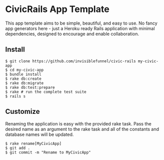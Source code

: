 # CivicRails App Template

This app template aims to be simple, beautiful, and easy to use. No fancy app generators here - just a Heroku ready Rails application with minimal dependencies, designed to encourage and enable collaboration.

## Install

```console
$ git clone https://github.com/invisiblefunnel/civic-rails my-civic-app
$ cd my-civic-app
$ bundle install
$ rake db:create
$ rake db:migrate
$ rake db:test:prepare
$ rake # run the complete test suite
$ rails s
```

## Customize

Renaming the application is easy with the provided rake task. Pass the desired name as an argument to the rake task and all of the constants and database names will be updated.

```console
$ rake rename[MyCivicApp]
$ git add .
$ git commit -m "Rename to MyCivicApp"
```
